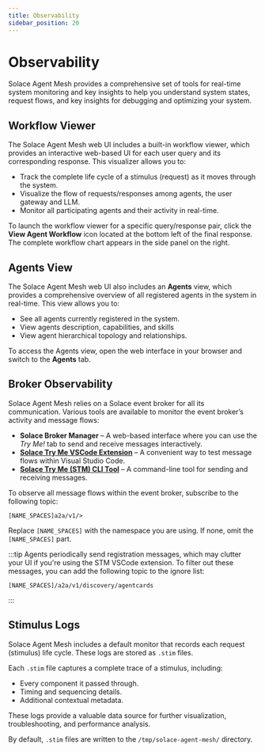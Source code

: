 ```yaml
---
title: Observability
sidebar_position: 20
---
```


# Observability

Solace Agent Mesh provides a comprehensive set of tools for real-time system monitoring and key insights to help you understand system states, request flows, and key insights for debugging and optimizing your system.

## Workflow Viewer

The Solace Agent Mesh web UI includes a built-in workflow viewer, which provides an interactive web-based UI for each user query and its corresponding response. This visualizer allows you to:

- Track the complete life cycle of a stimulus (request) as it moves through the system.
- Visualize the flow of requests/responses among agents, the user gateway and LLM.
- Monitor all participating agents and their activity in real-time.

To launch the workflow viewer for a specific query/response pair, click the **View Agent Workflow** icon located at the bottom left of the final response. The complete workflow chart appears in the side panel on the right.

## Agents View

The Solace Agent Mesh web UI also includes an **Agents** view, which provides a comprehensive overview of all registered agents in the system in real-time. This view allows you to:
- See all agents currently registered in the system.
- View agents description, capabilities, and skills
- View agent hierarchical topology and relationships.

To access the Agents view, open the web interface in your browser and switch to the **Agents** tab.

## Broker Observability

Solace Agent Mesh relies on a Solace event broker for all its communication. Various tools are available to monitor the event broker’s activity and message flows:

- **Solace Broker Manager** – A web-based interface where you can use the *Try Me!* tab to send and receive messages interactively.
- **[Solace Try Me VSCode Extension](https://marketplace.visualstudio.com/items?itemName=solace-tools.solace-try-me-vsc-extension)** – A convenient way to test message flows within Visual Studio Code.
- **[Solace Try Me (STM) CLI Tool](https://github.com/SolaceLabs/solace-tryme-cli)** – A command-line tool for sending and receiving messages.

To observe all message flows within the event broker, subscribe to the following topic:

```
[NAME_SPACES]a2a/v1/>
```

Replace `[NAME_SPACES]` with the namespace you are using. If none, omit the `[NAME_SPACES]` part.

:::tip
Agents periodically send registration messages, which may clutter your UI if you're using the STM VSCode extension. To filter out these messages, you can add the following topic to the ignore list:

```
[NAME_SPACES]/a2a/v1/discovery/agentcards
```
:::


## Stimulus Logs

Solace Agent Mesh includes a default monitor that records each request (stimulus) life cycle. These logs are stored as `.stim` files.

Each `.stim` file captures a complete trace of a stimulus, including:

- Every component it passed through.
- Timing and sequencing details.
- Additional contextual metadata.

These logs provide a valuable data source for further visualization, troubleshooting, and performance analysis.

By default, `.stim` files are written to the `/tmp/solace-agent-mesh/` directory.
